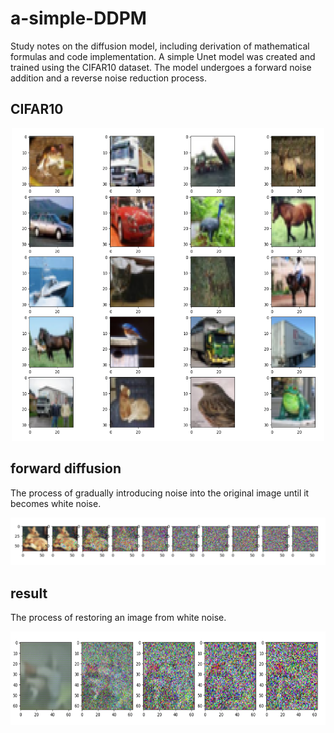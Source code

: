 # a-simple-DDPM

Study notes on the diffusion model, including derivation of mathematical formulas and code implementation. A simple Unet model was created and trained using the CIFAR10 dataset. The model undergoes a forward noise addition and a reverse noise reduction process.

## CIFAR10
<p align = 'center'>
<img src = img/cifar10.png width = "500" height = "500" />
</p>

## forward diffusion
The process of gradually introducing noise into the original image until it becomes white noise.
<p align = 'center'>
<img src = img/forward_diffusion.png />
</p>

## result
The process of restoring an image from white noise.
<p align = 'center'>
<img src = img/infer_result1.png width = "600" height = "150" />
</p>
